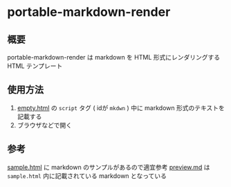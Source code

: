 # portable-markdown-render
## 概要
portable-markdown-render は markdown を HTML 形式にレンダリングする HTML テンプレート

## 使用方法
1. [empty.html](empty.html) の `script` タグ ( idが `mkdwn` ) 中に markdown 形式のテキストを記載する
1. ブラウザなどで開く

## 参考
[sample.html](sample.html) に markdown のサンプルがあるので適宜参考
[preview.md](preview.md) は `sample.html` 内に記載されている markdown となっている
